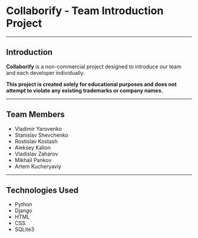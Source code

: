 # Collaborify - Team Introduction Project

---

## Introduction

**Collaborify** is a non-commercial project designed to introduce our team and each developer individually.

**This project is created solely for educational purposes and does not attempt to violate any existing trademarks or company names.**

---

## Team Members

- Vladimir Yarovenko
- Stanislav Shevchenko
- Rostislav Kostash
- Aleksey Kalion
- Vladislav Zaharov
- Mikhail Pankov
- Artem Kucheryaviy

---

## Technologies Used

- Python
- Django
- HTML
- CSS
- SQLite3
